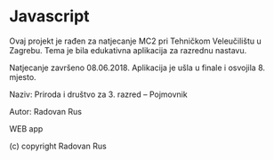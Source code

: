 # Javascript
Ovaj projekt je rađen za natjecanje MC2 pri Tehničkom Veleučilištu u Zagrebu. Tema je bila edukativna aplikacija za razrednu nastavu.

Natjecanje završeno 08.06.2018. Aplikacija je ušla u finale i osvojila 8. mjesto. 

Naziv: Priroda i društvo za 3. razred – Pojmovnik

Autor: Radovan Rus

WEB app

(c) copyright Radovan Rus



